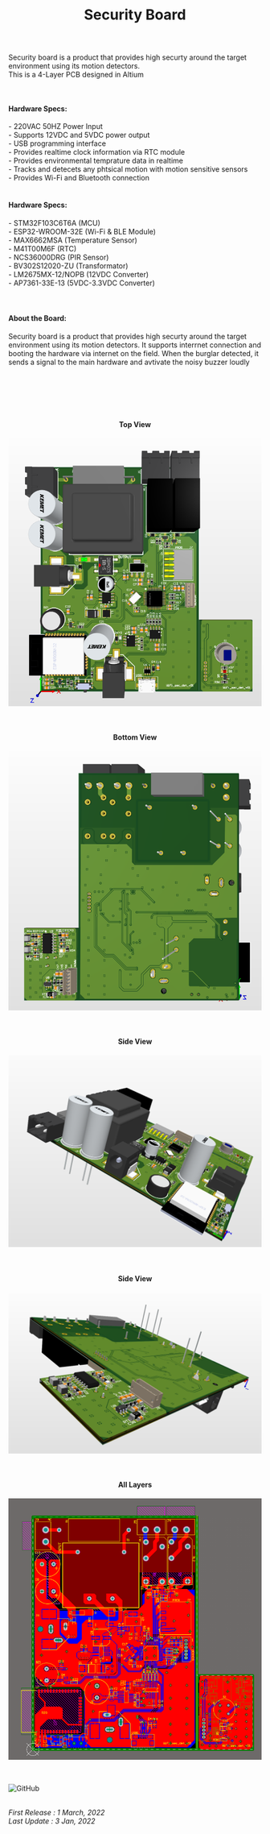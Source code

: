 <!-- BAŞLIK -->
<h1> 
  <p align="center">
     Security Board
  </p>
</h1>

</br>

<!-- GİRİŞ -->

<p> Security board is a product that provides high securty around the target environment using its motion detectors.  </br> This is a 4-Layer PCB designed in Altium </p>

</br>

<!-- ÖZELLİKLER -->
                        


<h4> Hardware Specs: </h4> 
- 220VAC 50HZ Power Input </br>
- Supports 12VDC and 5VDC power output </br>
- USB programming interface </br>
- Provides realtime clock information via RTC module </br>
- Provides environmental temprature data in realtime </br>
- Tracks and detecets any phtsical motion with motion sensitive sensors </br>
- Provides Wi-Fi and Bluetooth connection </br>

</br>

<h4> Hardware Specs: </h4> 
- STM32F103C6T6A (MCU)</br>
- ESP32-WROOM-32E (Wi-Fi & BLE Module)</br>
- MAX6662MSA (Temperature Sensor)</br>
- M41T00M6F (RTC)</br>
- NCS36000DRG (PIR Sensor) </br>
- BV302S12020-ZU (Transformator) </br>
- LM2675MX-12/NOPB (12VDC Converter) </br>
- AP7361-33E-13 (5VDC-3.3VDC Converter) </br>

</br>
</br>

<!-- HAKKINDA -->

<h4> About the Board: </h4> 
<p> Security board is a product that provides high securty around the target environment using its motion detectors. It supports interrnet connection and booting the hardware via internet on the field. When the burglar detected, it sends a signal to the main hardware and avtivate the noisy buzzer loudly</p>

</br>

<h1> 
  <p align="center">
  </p>
</h1>


<!-- GÖRSELLER -->
                        
                        
<br/>

<H4 align="center"> Top View </H4>
 <p align="center">
  <img src="./Images/Top View 3D.png"></p>


<br/>

<H4 align="center"> Bottom View </H4>
<p align="center">
<img src="./Images/Bottom View 3D.png"></p>

<br/>

<H4 align="center"> Side View </H4>
<p align="center">
<img src="./Images/Side View.png"></p>

<br/>

<H4 align="center"> Side View </H4>
<p align="center">
<img src="./Images/Side-Bottom View.png"></p>

<br/>

<H4 align="center"> All Layers </H4>
<p align="center">
<img src="./Images/Multilayer View.png"></p>

<br/>

![GitHub](https://img.shields.io/github/license/enesmrcn/PCB-Design)   

<br/> <i>First Release : 1 March, 2022</i>
<br/> <i>Last Update : 3 Jan, 2022</i>
